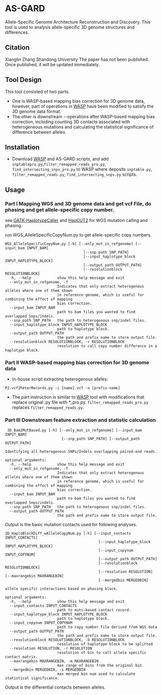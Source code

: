 # AS-GARD
Allele-Specific Genome Architecture Reconstruction and Discovery. This tool is used to analysis allele-specific 3D genome structures and differences.
## Citation
Xianglin Zhang Shandong University
The paper has not been published. Once published, it will be updated immediately.
## Tool Design
This tool consisted of two parts. 
- One is WASP-based mapping bias correction for 3D genome data, however, part of operations in [WASP](https://github.com/bmvdgeijn/WASP) have been modified to satisfy the 3D genome data format. 
- The other is downstream --operations after WASP-based mapping bias correction, including counting 3D contacts associated with heterogeneous mutations and calculating the statistical significance of difference between alleles.
## Installation
- Download [WASP](https://github.com/bmvdgeijn/WASP) and AS-GARD scripts, and add `snptablepro.py`,`filter_remapped_reads_pro.py`, `find_intersecting_snps_pro.py` to WASP where deposits `snptable.py`, `filter_remapped_reads.py`, `find_intersecting_snps.py` scripts.
## Usage
### Part I Mapping WGS and 3D genome data and get vcf File, do phasing and get allele-specific copy number.
see [GATK-HaplotypeCaller](https://gatk.broadinstitute.org/hc/en-us/articles/360037225632-HaplotypeCaller) and [HapCUT2](https://github.com/vibansal/HapCUT2) for WGS mutation calling and phasing.
  
run WGS_AlleleSpecificCopyNum.py to get allele-specific copy numbers.
```
WGS_AlleleSpecificCopyNum.py [-h] [--only_mut_in_refgenome] [--input_bam INPUT_BAM]  
                                    [--snp_path SNP_PATH]  
                                    [--input_haplotype_block INPUT_HAPLOTYPE_BLOCK]  
                                    [--output_path OUTPUT_PATH]  
                                    [--resolutionblock RESOLUTIONBLOCK]  
  -h, --help            show this help message and exit  
  --only_mut_in_refgenome, -f  
                        Indicates that only extract heterogenous alleles where one of them shown  
                        in reference genome, which is useful for combining the effect of mapping  
                        bias correction.  
  --input_bam INPUT_BAM  
                        path to bam files you wanted to find overlapped Snps/indels.  
  --snp_path SNP_PATH   the path to heterogenous snp/indel files.  
  --input_haplotype_block INPUT_HAPLOTYPE_BLOCK  
                        path to haplotype block.  
  --output_path OUTPUT_PATH  
                        the path and prefix name to store output file.  
  --resolutionblock RESOLUTIONBLOCK, -r RESOLUTIONBLOCK  
                        resolution to call copy number difference in a haplotype block.
```                   
###
### Part II WASP-based mapping bias correction for 3D genome data
- in-house script extracting heterogenous alleles:
```
P2.vcf2heterRecords.py -i [name].vcf -o [prefix-name]
```
- The part instruction is similar to [WASP](https://github.com/bmvdgeijn/WASP) tool with modifications that replace original .py file with *_pro.py. `filter_remapped_reads_pro.py` replaces `filter_remapped_reads.py`.
### Part III Downstream feature extraction and statistic calculation
```
 3D_Bam2MutBased.py [-h] [--only_mut_in_refgenome] [--input_bam INPUT_BAM]
                          [--snp_path SNP_PATH] [--output_path OUTPUT_PATH]

Identifying all heterogenous SNPs/Indels overlapping paired-end reads.

optional arguments:
  -h, --help            show this help message and exit
  --only_mut_in_refgenome, -f
                        Indicates that only extract heterogenous alleles where one of them shown
                        in reference genome, which is useful for combining the effect of mapping
                        bias correction.
  --input_bam INPUT_BAM
                        path to bam files you wanted to find overlapped Snps/indels.
  --snp_path SNP_PATH   the path to heterogenous snp/indel files.
  --output_path OUTPUT_PATH
                        the path and prefix name to store output file.
```
Output is the basic mutation contacts used for following analyses.
```
3D_HaploBlockDiff_wAlleleCopyNum.py [-h] [--input_contacts INPUT_CONTACTS]
                                           [--input_haplotype_block INPUT_HAPLOTYPE_BLOCK]
                                           [--input_copynum INPUT_COPYNUM]
                                           [--output_path OUTPUT_PATH]
                                           [--resolutionblock RESOLUTIONBLOCK]
                                           [--resolution RESOLUTION] [--maxrangebin MAXRANGEBIN]
                                           [--mergedbin MERGEDBIN]

allele specific interactions based on phasing block.

optional arguments:
  -h, --help            show this help message and exit
  --input_contacts INPUT_CONTACTS
                        path to muts-based contact record.
  --input_haplotype_block INPUT_HAPLOTYPE_BLOCK
                        path to haplotype block.
  --input_copynum INPUT_COPYNUM
                        path to copy number file derived from WGS data
  --output_path OUTPUT_PATH
                        the path and prefix name to store output file.
  --resolutionblock RESOLUTIONBLOCK, -b RESOLUTIONBLOCK
                        resolution of haplotype block to be splitted
  --resolution RESOLUTION, -r RESOLUTION
                        resolution of bin to call allele specific contact matrix.
  --maxrangebin MAXRANGEBIN, -m MAXRANGEBIN
                        max range of bins from the original bin.
  --mergedbin MERGEDBIN, -s MERGEDBIN
                        max merged bin num used to calculate statistical significance.
```
Output is the differential contacts between alleles.
